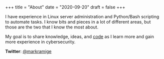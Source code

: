 +++
title = "About"
date = "2020-09-20"
draft = false
+++

I have experience in Linux server administration and Python/Bash scripting to automate tasks. I know bits and pieces in a lot of different areas, but those are the two that I know the most about.

My goal is to share knowledge, ideas, and [code](https://github.com/markramige) as I learn more and gain more experience in cybersecurity.

**Twitter**: [@markramige](https://twitter.com/markramige)
